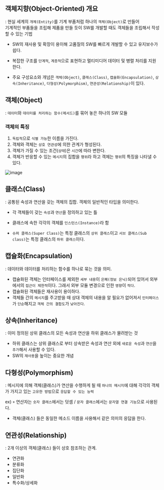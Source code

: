 ## 객체지향(Object-Oriented) 개요 

: 현실 세계의 `개체(Entity)`를 기계 부품처럼 하나의 `객체(Object)`로 만들어  
  기계적인 부품들을 조립해 제품을 만들 듯이 SW를 개발할 때도 객체들을 조립해서 작성할 수 있는 기법
  
- SW의 재사용 및 확장이 용이해 고품질의 SW를 빠르게 개발할 수 있고 유지보수가 쉽다.
- 복잡한 구조를 `단계적`, `계층적`으로 표현하고 멀티미디어 데이터 및 병렬 처리를 지원한다.

- 주요 구성요소와 개넘은 `객체(Object)`, `클래스(Class)`, `캡슐화(Encapsulation)`, `상속(Inheritance)`, `다형성(Polymorphism)`, `연관성(Relationship)`이 있다.

## 객체(Object)

: `데이터`와 `데이터를 처리하는 함수(메서드)`를 묶어 놓은 하나의 SW 모듈 

### 객체의 특징 

1) `독립적`으로 `식별 가능`한 이름을 가진다.
2) 객체와 객체는 `상호 연관성`에 의한 관계가 형성된다.
3) 객체가 가질 수 있는 조건(`상태`)은 `시간`에 따라 변한다.
4) 객체가 반응할 수 있는 `메시지`의 집합을 `행위`라 하고 객체는 `행위`의 특징을 나타낼 수 있다.

![image](https://user-images.githubusercontent.com/64796257/158505272-df7125d6-fd5e-4e4d-b22d-e735f7586ff0.png)

## 클래스(Class)

: 공통된 속성과 연산을 갖는 객체의 집합. 객체의 일반적인 타입을 의미한다.

- 각 객체들이 갖는 `속성`과 `연산`을 정의하고 있는 틀
- 클래스에 속한 각각의 객체를 `인스턴스(Instance)`라 함

- `슈퍼 클래스(Super Class)`는 특정 클래스의 `상위 클래스`이고 `서브 클래스(Sub class)`는 특정 클래스의 `하위 클래스`이다.

## 캡슐화(Encapsulation)

: 데이터와 데이터를 처리하는 함수를 하나로 묶는 것을 의미.

- 캡슐화된 객체는 인터페이스를 제외한 `세부 내용`이 `은폐(정보 은닉)`되어 있어서 외부에서의 `접근이 제한적`이다. 그래서 외부 모듈 변경으로 인한 `영향`이 `적다`.
- 캡슐화된 객체들은 재사용이 용이하다.
- 객체들 간의 `메시지`를 주고받을 때 상대 객체의 내용을 알 필요가 없어져서 `인터페이스`가 `단순`해지고 `객체 간의 결합도`가 `낮아진다`.

## 상속(Inheritance)

: 이미 정의된 상위 클래스의 모든 속성과 연산을 하위 클래스가 물려받는 것

- 하위 클래스는 상위 클래스로 부터 상속받은 속성과 연산 외에 `새로운 속성`과 `연산`을 `추가`해서 사용할 수 있다.
- SW의 `재사용`을 높이는 중요한 개념

## 다형성(Polymorphism)

: 메시지에 의해 객체(클래스)가 연산을 수행하게 될 때 `하나의 메시지`에 대해 각각의 객체가 가지고 있는 `고유한 방법`으로 `응답할 수 있는 능력`

ex) `+` 연산자는 `숫자 클래스`에서는 덧셈 / `문자 클래스`에서는 `문자열 연결 기능`으로 사용된다.

- 객체(클래스) 들은 동일한 메소드 이름을 사용해서 같은 의미의 응답을 한다.

## 연관성(Relationship)

: 2개 이상의 객체(클래스) 들이 상호 참조하는 관계.

- 연관화
- 분류화
- 집단화
- 일반화
- 특수화/상세화























